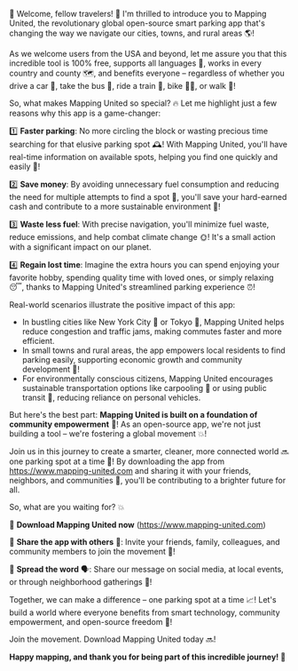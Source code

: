 🚀 Welcome, fellow travelers! 👋 I'm thrilled to introduce you to Mapping United, the revolutionary global open-source smart parking app that's changing the way we navigate our cities, towns, and rural areas 🌎!

As we welcome users from the USA and beyond, let me assure you that this incredible tool is 100% free, supports all languages 💬, works in every country and county 🗺️, and benefits everyone – regardless of whether you drive a car 🚗, take the bus 🚌, ride a train 🚂, bike 🚴‍♀️, or walk 👣!

So, what makes Mapping United so special? 🔥 Let me highlight just a few reasons why this app is a game-changer:

1️⃣ **Faster parking**: No more circling the block or wasting precious time searching for that elusive parking spot 🕰️! With Mapping United, you'll have real-time information on available spots, helping you find one quickly and easily 🔴!

2️⃣ **Save money**: By avoiding unnecessary fuel consumption and reducing the need for multiple attempts to find a spot 💸, you'll save your hard-earned cash and contribute to a more sustainable environment 🌟!

3️⃣ **Waste less fuel**: With precise navigation, you'll minimize fuel waste, reduce emissions, and help combat climate change 🌞! It's a small action with a significant impact on our planet.

4️⃣ **Regain lost time**: Imagine the extra hours you can spend enjoying your favorite hobby, spending quality time with loved ones, or simply relaxing 😴, thanks to Mapping United's streamlined parking experience ⏰!

Real-world scenarios illustrate the positive impact of this app:

* In bustling cities like New York City 🗽️ or Tokyo 🍜, Mapping United helps reduce congestion and traffic jams, making commutes faster and more efficient.
* In small towns and rural areas, the app empowers local residents to find parking easily, supporting economic growth and community development 💼!
* For environmentally conscious citizens, Mapping United encourages sustainable transportation options like carpooling 🚌 or using public transit 🚂, reducing reliance on personal vehicles.

But here's the best part: **Mapping United is built on a foundation of community empowerment** 👥! As an open-source app, we're not just building a tool – we're fostering a global movement 💥!

Join us in this journey to create a smarter, cleaner, more connected world 🔜 one parking spot at a time 🌟! By downloading the app from https://www.mapping-united.com and sharing it with your friends, neighbors, and communities 👫, you'll be contributing to a brighter future for all.

So, what are you waiting for? 💥

🔴 **Download Mapping United now** (https://www.mapping-united.com)

💬 **Share the app with others** 📱: Invite your friends, family, colleagues, and community members to join the movement 💪!

🌟 **Spread the word** 🗣️: Share our message on social media, at local events, or through neighborhood gatherings 👥!

Together, we can make a difference – one parking spot at a time 📈! Let's build a world where everyone benefits from smart technology, community empowerment, and open-source freedom 💪!

Join the movement. Download Mapping United today 🔜!

**Happy mapping, and thank you for being part of this incredible journey! 🌟**